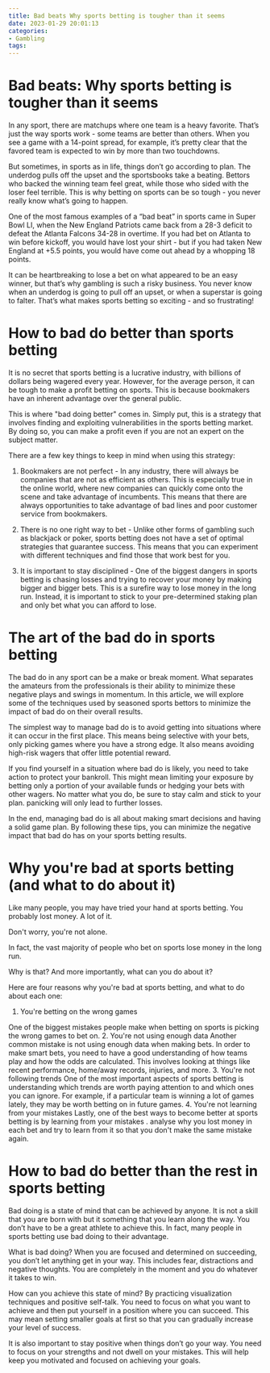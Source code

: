 ```yaml
---
title: Bad beats Why sports betting is tougher than it seems
date: 2023-01-29 20:01:13
categories:
- Gambling
tags:
---
```



#  Bad beats: Why sports betting is tougher than it seems

In any sport, there are matchups where one team is a heavy favorite. That’s just the way sports work - some teams are better than others. When you see a game with a 14-point spread, for example, it’s pretty clear that the favored team is expected to win by more than two touchdowns.

But sometimes, in sports as in life, things don’t go according to plan. The underdog pulls off the upset and the sportsbooks take a beating. Bettors who backed the winning team feel great, while those who sided with the loser feel terrible. This is why betting on sports can be so tough - you never really know what’s going to happen.

One of the most famous examples of a “bad beat” in sports came in Super Bowl LI, when the New England Patriots came back from a 28-3 deficit to defeat the Atlanta Falcons 34-28 in overtime. If you had bet on Atlanta to win before kickoff, you would have lost your shirt - but if you had taken New England at +5.5 points, you would have come out ahead by a whopping 18 points.

It can be heartbreaking to lose a bet on what appeared to be an easy winner, but that’s why gambling is such a risky business. You never know when an underdog is going to pull off an upset, or when a superstar is going to falter. That’s what makes sports betting so exciting - and so frustrating!

#  How to bad do better than sports betting

It is no secret that sports betting is a lucrative industry, with billions of dollars being wagered every year. However, for the average person, it can be tough to make a profit betting on sports. This is because bookmakers have an inherent advantage over the general public.

This is where "bad doing better" comes in. Simply put, this is a strategy that involves finding and exploiting vulnerabilities in the sports betting market. By doing so, you can make a profit even if you are not an expert on the subject matter.

There are a few key things to keep in mind when using this strategy:

1. Bookmakers are not perfect - In any industry, there will always be companies that are not as efficient as others. This is especially true in the online world, where new companies can quickly come onto the scene and take advantage of incumbents. This means that there are always opportunities to take advantage of bad lines and poor customer service from bookmakers.

2. There is no one right way to bet - Unlike other forms of gambling such as blackjack or poker, sports betting does not have a set of optimal strategies that guarantee success. This means that you can experiment with different techniques and find those that work best for you.

3. It is important to stay disciplined - One of the biggest dangers in sports betting is chasing losses and trying to recover your money by making bigger and bigger bets. This is a surefire way to lose money in the long run. Instead, it is important to stick to your pre-determined staking plan and only bet what you can afford to lose.

#  The art of the bad do in sports betting

The bad do in any sport can be a make or break moment. What separates the amateurs from the professionals is their ability to minimize these negative plays and swings in momentum. In this article, we will explore some of the techniques used by seasoned sports bettors to minimize the impact of bad do on their overall results.

The simplest way to manage bad do is to avoid getting into situations where it can occur in the first place. This means being selective with your bets, only picking games where you have a strong edge. It also means avoiding high-risk wagers that offer little potential reward.

If you find yourself in a situation where bad do is likely, you need to take action to protect your bankroll. This might mean limiting your exposure by betting only a portion of your available funds or hedging your bets with other wagers. No matter what you do, be sure to stay calm and stick to your plan. panicking will only lead to further losses.

In the end, managing bad do is all about making smart decisions and having a solid game plan. By following these tips, you can minimize the negative impact that bad do has on your sports betting results.

#  Why you're bad at sports betting (and what to do about it)

Like many people, you may have tried your hand at sports betting. You probably lost money. A lot of it.

Don't worry, you're not alone.

In fact, the vast majority of people who bet on sports lose money in the long run.

Why is that? And more importantly, what can you do about it?

Here are four reasons why you're bad at sports betting, and what to do about each one:

1. You're betting on the wrong games

One of the biggest mistakes people make when betting on sports is picking the wrong games to bet on.
2. You're not using enough data
Another common mistake is not using enough data when making bets.   In order to make smart bets, you need to have a good understanding of how teams play and how the odds are calculated.  This involves looking at things like recent performance, home/away records, injuries, and more. 3. You're not following trends One of the most important aspects of sports betting is understanding which trends are worth paying attention to and which ones you can ignore.  For example, if a particular team is winning a lot of games lately, they may be worth betting on in future games. 4. You're not learning from your mistakes Lastly, one of the best ways to become better at sports betting is by learning from your mistakes . analyse why you lost money in each bet and try to learn from it so that you don't make the same mistake again.

#  How to bad do better than the rest in sports betting

Bad doing is a state of mind that can be achieved by anyone. It is not a skill that you are born with but it something that you learn along the way. You don’t have to be a great athlete to achieve this. In fact, many people in sports betting use bad doing to their advantage.

What is bad doing? When you are focused and determined on succeeding, you don’t let anything get in your way. This includes fear, distractions and negative thoughts. You are completely in the moment and you do whatever it takes to win.

How can you achieve this state of mind? By practicing visualization techniques and positive self-talk. You need to focus on what you want to achieve and then put yourself in a position where you can succeed. This may mean setting smaller goals at first so that you can gradually increase your level of success.

It is also important to stay positive when things don’t go your way. You need to focus on your strengths and not dwell on your mistakes. This will help keep you motivated and focused on achieving your goals.